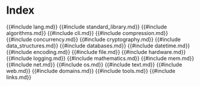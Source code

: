 # Index

{{#include lang.md}}
{{#include standard_library.md}}
{{#include algorithms.md}}
{{#include cli.md}}
{{#include compression.md}}
{{#include concurrency.md}}
{{#include cryptography.md}}
{{#include data_structures.md}}
{{#include databases.md}}
{{#include datetime.md}}
{{#include encoding.md}}
{{#include file.md}}
{{#include hardware.md}}
{{#include logging.md}}
{{#include mathematics.md}}
{{#include mem.md}}
{{#include net.md}}
{{#include os.md}}
{{#include text.md}}
{{#include web.md}}
{{#include domains.md}}
{{#include tools.md}}
{{#include links.md}}
